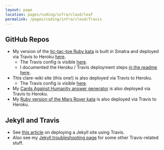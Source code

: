 ```yaml
---
layout: page
location: pages/coding/infra/cloud/leaf
permalink: /pages/coding/infra/cloud/Travis
---
```


## GitHub Repos

- My version of the [tic-tac-toe Ruby kata](https://github.com/claresudbery/tic-tac-toe-kata) is built in Sinatra and deployed via Travis to Heroku [here](https://tic-tac-toe-kata.herokuapp.com/tictactoe).
    - The Travis config is visible [here](https://github.com/claresudbery/tic-tac-toe-kata/blob/master/.travis.yml).
    - I documented the Heroku / Travis deployment steps [in the readme here](https://github.com/claresudbery/tic-tac-toe-kata/blob/master/README.md#deploying-to-heroku-via-travis).
- This clare-wiki site (this one!) is also deployed via Travis to Heroku.
    - The Travis config is visible [here](https://github.com/claresudbery/clare-wiki-ably/blob/master/.travis.yml).
- My [Cards Against Humanity answer generator](https://github.com/claresudbery/cah-answer-generator) is also deployed via Travis to Heroku.
- My [Ruby version of the Mars Rover kata](https://github.com/claresudbery/mars-rover-kata-ruby) is also deployed via Travis to Heroku.

## Jekyll and Travis

- See [this article](https://ajaykarwal.com/deploying-jekyll-using-travis-ci) on deploying a Jekyll site using Travis.
- Also see my [Jekyll troubleshooting page](/pages/coding/webdev/jekyll/Jekyll-Troubleshooting) for some other Travis-related stuff.


